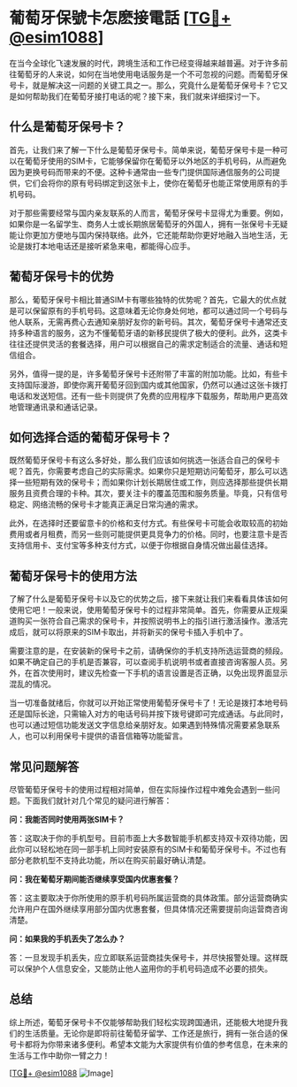 # 葡萄牙保號卡怎麽接電話 [[TG💪+ @esim1088](https://t.me/s/esim1088)]

在当今全球化飞速发展的时代，跨境生活和工作已经变得越来越普遍。对于许多前往葡萄牙的人来说，如何在当地使用电话服务是一个不可忽视的问题。而葡萄牙保号卡，就是解决这一问题的关键工具之一。那么，究竟什么是葡萄牙保号卡？它又是如何帮助我们在葡萄牙接打电话的呢？接下来，我们就来详细探讨一下。

## 什么是葡萄牙保号卡？

首先，让我们来了解一下什么是葡萄牙保号卡。简单来说，葡萄牙保号卡是一种可以在葡萄牙使用的SIM卡，它能够保留你在葡萄牙以外地区的手机号码，从而避免因为更换号码而带来的不便。这种卡通常由一些专门提供国际通信服务的公司提供，它们会将你的原有号码绑定到这张卡上，使你在葡萄牙也能正常使用原有的手机号码。

对于那些需要经常与国内亲友联系的人而言，葡萄牙保号卡显得尤为重要。例如，如果你是一名留学生、商务人士或长期旅居葡萄牙的外国人，拥有一张保号卡无疑能让你更加方便地与国内保持联络。此外，它还能帮助你更好地融入当地生活，无论是拨打本地电话还是接听紧急来电，都能得心应手。

## 葡萄牙保号卡的优势

那么，葡萄牙保号卡相比普通SIM卡有哪些独特的优势呢？首先，它最大的优点就是可以保留原有的手机号码。这意味着无论你身处何地，都可以通过同一个号码与他人联系，无需再费心去通知亲朋好友你的新号码。其次，葡萄牙保号卡通常还支持多种语言的服务，这为不懂葡萄牙语的新移民提供了极大的便利。此外，这类卡往往还提供灵活的套餐选择，用户可以根据自己的需求定制适合的流量、通话和短信组合。

另外，值得一提的是，许多葡萄牙保号卡还附带了丰富的附加功能。比如，有些卡支持国际漫游，即使你离开葡萄牙回到国内或其他国家，仍然可以通过这张卡拨打电话和发送短信。还有一些卡则提供了免费的应用程序下载服务，帮助用户更高效地管理通讯录和通话记录。

## 如何选择合适的葡萄牙保号卡？

既然葡萄牙保号卡有这么多好处，那么我们应该如何挑选一张适合自己的保号卡呢？首先，你需要考虑自己的实际需求。如果你只是短期访问葡萄牙，那么可以选择一些短期有效的保号卡；而如果你计划长期居住或工作，则应选择那些提供长期服务且资费合理的卡种。其次，要关注卡的覆盖范围和服务质量。毕竟，只有信号稳定、网络流畅的保号卡才能真正满足日常沟通的需求。

此外，在选择时还要留意卡的价格和支付方式。有些保号卡可能会收取较高的初始费用或者月租费，而另一些则可能提供更具竞争力的价格。同时，也要注意卡是否支持信用卡、支付宝等多种支付方式，以便于你根据自身情况做出最佳选择。

## 葡萄牙保号卡的使用方法

了解了什么是葡萄牙保号卡以及它的优势之后，接下来就让我们来看看具体该如何使用它吧！一般来说，使用葡萄牙保号卡的过程非常简单。首先，你需要从正规渠道购买一张符合自己需求的保号卡，并按照说明书上的指引进行激活操作。激活完成后，就可以将原来的SIM卡取出，并将新买的保号卡插入手机中了。

需要注意的是，在安装新的保号卡之前，请确保你的手机支持所选运营商的频段。如果不确定自己的手机是否兼容，可以查阅手机说明书或者直接咨询客服人员。另外，在首次使用时，建议先检查一下手机的语言设置是否正确，以免出现界面显示混乱的情况。

当一切准备就绪后，你就可以开始正常使用葡萄牙保号卡了！无论是拨打本地号码还是国际长途，只需输入对方的电话号码并按下拨号键即可完成通话。与此同时，也可以通过短信功能发送文字信息给亲朋好友。如果遇到特殊情况需要紧急联系人，也可以利用保号卡提供的语音信箱等功能留言。

## 常见问题解答

尽管葡萄牙保号卡的使用过程相对简单，但在实际操作过程中难免会遇到一些问题。下面我们就针对几个常见的疑问进行解答：

**问：我能否同时使用两张SIM卡？**

答：这取决于你的手机型号。目前市面上大多数智能手机都支持双卡双待功能，因此你可以轻松地在同一部手机上同时安装原有的SIM卡和葡萄牙保号卡。不过也有部分老款机型不支持此功能，所以在购买前最好确认清楚。

**问：我在葡萄牙期间能否继续享受国内优惠套餐？**

答：这主要取决于你所使用的原手机号码所属运营商的具体政策。部分运营商确实允许用户在国外继续享用部分国内优惠套餐，但具体情况还需要提前向运营商咨询清楚。

**问：如果我的手机丢失了怎么办？**

答：一旦发现手机丢失，应立即联系运营商挂失保号卡，并尽快报警处理。这样既可以保护个人信息安全，又能防止他人盗用你的手机号码造成不必要的损失。

## 总结

综上所述，葡萄牙保号卡不仅能够帮助我们轻松实现跨国通讯，还能极大地提升我们的生活质量。无论你是即将前往葡萄牙留学、工作还是旅行，拥有一张合适的保号卡都将为你带来诸多便利。希望本文能为大家提供有价值的参考信息，在未来的生活与工作中助你一臂之力！

[[TG💪+ @esim1088](https://t.me/s/esim1088) ![Image](https://i.postimg.cc/4NQfJmqS/Snipaste-2025-05-13-00-14-12.png)]